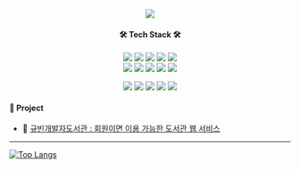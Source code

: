 <div align='center'>
<img src="https://capsule-render.vercel.app/api?type=waving&color=gradient&height=300&section=header&text=Nice%20to%20meet%20you%20😊&desc=I'm%20Kyubhin%20:%20)&descAlign=50&descAlignY=60&fontSize=70&fontColor=fff&fontAlignY=40" />
</div>






<h4 align='center'>🛠️ Tech Stack 🛠️ </h4>
<div align='center'>
<img src="https://img.shields.io/badge/JAVA-007396?style=flat&logo=Java&logoColor=white"/>
<img src="https://img.shields.io/badge/Spring-6DB33F?style=flat&logo=Spring&logoColor=white">
<img src="https://img.shields.io/badge/html-E34F26?style=flat&logo=html5&logoColor=white">
<img src="https://img.shields.io/badge/css-1572B6?style=flat&logo=css3&logoColor=white">
<img src="https://img.shields.io/badge/javascript-F7DF1E?style=flat&logo=javascript&logoColor=black">
</div>
<div align='center'>
<img src="https://img.shields.io/badge/bootstrap-7952B3?style=flat&logo=bootstrap&logoColor=white">
<img src="https://img.shields.io/badge/jquery-0769AD?style=flat&logo=jquery&logoColor=white">
<img src="https://img.shields.io/badge/mysql-4479A1?style=flat&logo=mysql&logoColor=white">
<img src="https://img.shields.io/badge/node.js-339933?style=flat&logo=Node.js&logoColor=white">
<img src="https://img.shields.io/badge/mongoDB-47A248?style=flat&logo=MongoDB&logoColor=white">
</div>
<p align='center'>
<img src="https://img.shields.io/badge/TypeScript-3178C6?style=flat&logo=TypeScript&logoColor=white">
<img src="https://img.shields.io/badge/react-61DAFB?style=flat&logo=react&logoColor=black">
<img src="https://img.shields.io/badge/vue.js-4FC08D?style=flat&logo=vue.js&logoColor=white">
<img src="https://img.shields.io/badge/git-F05032?style=flat&logo=git&logoColor=white">
<img src="https://img.shields.io/badge/github-181717?style=flat&logo=github&logoColor=white">
</p>
<div>



<h4>📂 Project</h4>
<ul>
  <li>📝 <a href="https://github.com/KyubhinDeveloper/portfolio-library">규빈개발자도서관 : 회원이면 이용 가능한 도서관 웹 서비스</a></li>
</ul>
</div>   

------------------------------------------------------------------------------

[![Top Langs](https://github-readme-stats.vercel.app/api/top-langs/?username=KyubhinDeveloper&layout=compact)](https://github.com/KyubhinDeveloper/github-readme-stats)

